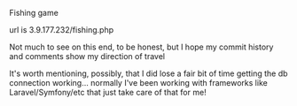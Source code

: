 Fishing game

url is 3.9.177.232/fishing.php

Not much to see on this end, to be honest, but I hope my commit history and comments show my direction of travel

It's worth mentioning, possibly, that I did lose a fair bit of time getting the db connection working... normally I've been working with frameworks like Laravel/Symfony/etc that just take care of that for me!
